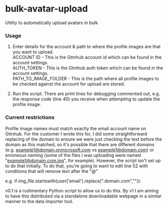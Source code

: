 # bulk-avatar-upload
Utility to automatically upload avatars in bulk

### Usage
1. Enter details for the account & path to where the profile images are that you want to upload.  
ACCOUNT ID - This is the Gtmhub account id which can be found in the account settings.  
AUTH_TOKEN - This is the Gtmhub auth token which can be found in the account settings.  
PATH_TO_IMAGE_FOLDER - This is the path where all profile images to be checked against the account for upload are stored.  

2. Run the script. There are print lines for debugging commented out, e.g. the response code (line 40) you receive when attempting to update the profile image.

### Current restrictions
Profile image names must match exactly the email account name on Gtmhub. For the customer I wrote this for, I did some straightforward replacing of the domain to ensure we were just checking the text before the domain as this matched, so it's possible that there are different domains (e.g. example1@domain.onmicrosoft.com vs example1@domain.com) or erroneous naming (some of the files I was uploading were named "example1@domain.com.jpg", for example). However, the script isn't set up to do that initially. To do that, you're going to want to edit line 52 with conditions that will remove text after the "@"

e.g. if img_file.startswith(user['email'].replace(".domain.com","")):
  
v0.1 is a rudimentary Python script to allow us to do this. By v1 I am aiming to have this distributed via a standalone downloadable webpage in a similar manner to the data importer tool.
